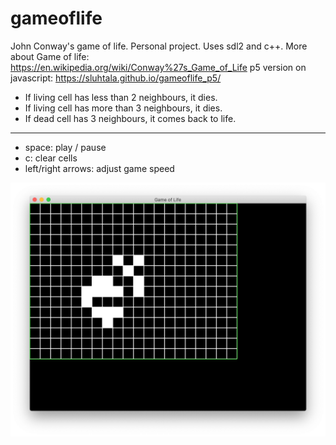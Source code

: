 # gameoflife
John Conway's game of life. Personal project. Uses sdl2 and c++.
More about Game of life: https://en.wikipedia.org/wiki/Conway%27s_Game_of_Life
p5 version on javascript: https://sluhtala.github.io/gameoflife_p5/

- If living cell has less than 2 neighbours, it dies.
- If living cell has more than 3 neighbours, it dies.
- If dead cell has 3 neighbours, it comes back to life.
------
- space: play / pause
- c: clear cells
- left/right arrows: adjust game speed

![image](images/gameoflife_image.jpg)
